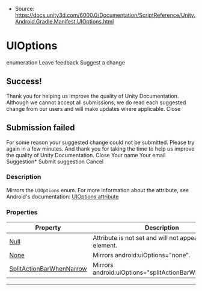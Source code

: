 * Source: https://docs.unity3d.com/6000.0/Documentation/ScriptReference/Unity.Android.Gradle.Manifest.UIOptions.html

# UIOptions
enumeration
Leave feedback
Suggest a change
## Success!
Thank you for helping us improve the quality of Unity Documentation. Although we cannot accept all submissions, we do read each suggested change from our users and will make updates where applicable.
Close
## Submission failed
For some reason your suggested change could not be submitted. Please <a>try again</a> in a few minutes. And thank you for taking the time to help us improve the quality of Unity Documentation.
Close
Your name Your email Suggestion* Submit suggestion
Cancel
### Description
Mirrors the ` UIOptions ` enum.
For more information about the attribute, see Android's documentation: [UIOptions attribute](https://developer.android.com/guide/topics/manifest/activity-element#uioptions)
### Properties
Property | Description  
---|---  
[Null](https://docs.unity3d.com/6000.0/Documentation/ScriptReference/Unity.Android.Gradle.Manifest.UIOptions.Null.html) | Attribute is not set and will not appear in the element.  
[None](https://docs.unity3d.com/6000.0/Documentation/ScriptReference/Unity.Android.Gradle.Manifest.UIOptions.None.html) | Mirrors android:uiOptions="none".  
[SplitActionBarWhenNarrow](https://docs.unity3d.com/6000.0/Documentation/ScriptReference/Unity.Android.Gradle.Manifest.UIOptions.SplitActionBarWhenNarrow.html) | Mirrors android:uiOptions="splitActionBarWhenNarrow".  
* * *
